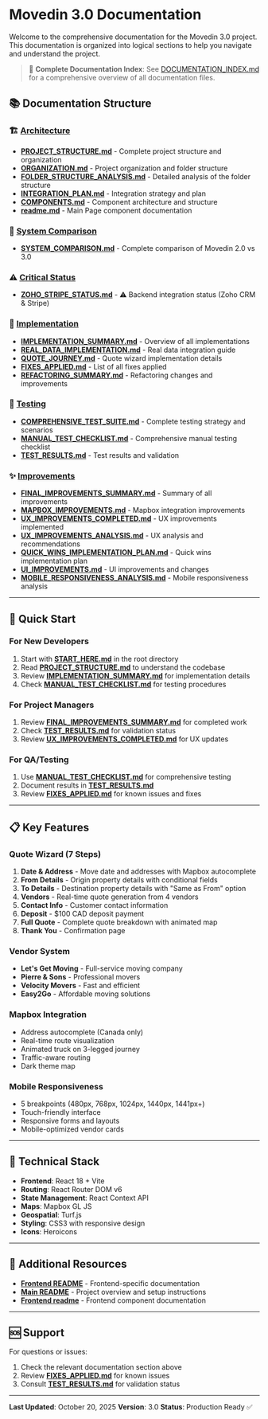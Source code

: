 # Movedin 3.0 Documentation

Welcome to the comprehensive documentation for the Movedin 3.0 project. This documentation is organized into logical sections to help you navigate and understand the project.

> 📖 **Complete Documentation Index**: See [DOCUMENTATION_INDEX.md](./DOCUMENTATION_INDEX.md) for a comprehensive overview of all documentation files.

## 📚 Documentation Structure

### 🏗️ [Architecture](./architecture/)
- **[PROJECT_STRUCTURE.md](./architecture/PROJECT_STRUCTURE.md)** - Complete project structure and organization
- **[ORGANIZATION.md](./architecture/ORGANIZATION.md)** - Project organization and folder structure
- **[FOLDER_STRUCTURE_ANALYSIS.md](./architecture/FOLDER_STRUCTURE_ANALYSIS.md)** - Detailed analysis of the folder structure
- **[INTEGRATION_PLAN.md](./architecture/INTEGRATION_PLAN.md)** - Integration strategy and plan
- **[COMPONENTS.md](./architecture/COMPONENTS.md)** - Component architecture and structure
- **[readme.md](./architecture/readme.md)** - Main Page component documentation

### 🔄 [System Comparison](./)
- **[SYSTEM_COMPARISON.md](./SYSTEM_COMPARISON.md)** - Complete comparison of Movedin 2.0 vs 3.0

### ⚠️ [Critical Status](./)
- **[ZOHO_STRIPE_STATUS.md](./ZOHO_STRIPE_STATUS.md)** - ⚠️ Backend integration status (Zoho CRM & Stripe)

### 🚀 [Implementation](./implementation/)
- **[IMPLEMENTATION_SUMMARY.md](./implementation/IMPLEMENTATION_SUMMARY.md)** - Overview of all implementations
- **[REAL_DATA_IMPLEMENTATION.md](./implementation/REAL_DATA_IMPLEMENTATION.md)** - Real data integration guide
- **[QUOTE_JOURNEY.md](./implementation/QUOTE_JOURNEY.md)** - Quote wizard implementation details
- **[FIXES_APPLIED.md](./implementation/FIXES_APPLIED.md)** - List of all fixes applied
- **[REFACTORING_SUMMARY.md](./implementation/REFACTORING_SUMMARY.md)** - Refactoring changes and improvements

### 🧪 [Testing](./testing/)
- **[COMPREHENSIVE_TEST_SUITE.md](./testing/COMPREHENSIVE_TEST_SUITE.md)** - Complete testing strategy and scenarios
- **[MANUAL_TEST_CHECKLIST.md](./testing/MANUAL_TEST_CHECKLIST.md)** - Comprehensive manual testing checklist
- **[TEST_RESULTS.md](./testing/TEST_RESULTS.md)** - Test results and validation

### ✨ [Improvements](./improvements/)
- **[FINAL_IMPROVEMENTS_SUMMARY.md](./improvements/FINAL_IMPROVEMENTS_SUMMARY.md)** - Summary of all improvements
- **[MAPBOX_IMPROVEMENTS.md](./improvements/MAPBOX_IMPROVEMENTS.md)** - Mapbox integration improvements
- **[UX_IMPROVEMENTS_COMPLETED.md](./improvements/UX_IMPROVEMENTS_COMPLETED.md)** - UX improvements implemented
- **[UX_IMPROVEMENTS_ANALYSIS.md](./improvements/UX_IMPROVEMENTS_ANALYSIS.md)** - UX analysis and recommendations
- **[QUICK_WINS_IMPLEMENTATION_PLAN.md](./improvements/QUICK_WINS_IMPLEMENTATION_PLAN.md)** - Quick wins implementation plan
- **[UI_IMPROVEMENTS.md](./improvements/UI_IMPROVEMENTS.md)** - UI improvements and changes
- **[MOBILE_RESPONSIVENESS_ANALYSIS.md](./improvements/MOBILE_RESPONSIVENESS_ANALYSIS.md)** - Mobile responsiveness analysis

---

## 🎯 Quick Start

### For New Developers
1. Start with **[START_HERE.md](../START_HERE.md)** in the root directory
2. Read **[PROJECT_STRUCTURE.md](./architecture/PROJECT_STRUCTURE.md)** to understand the codebase
3. Review **[IMPLEMENTATION_SUMMARY.md](./implementation/IMPLEMENTATION_SUMMARY.md)** for implementation details
4. Check **[MANUAL_TEST_CHECKLIST.md](./testing/MANUAL_TEST_CHECKLIST.md)** for testing procedures

### For Project Managers
1. Review **[FINAL_IMPROVEMENTS_SUMMARY.md](./improvements/FINAL_IMPROVEMENTS_SUMMARY.md)** for completed work
2. Check **[TEST_RESULTS.md](./testing/TEST_RESULTS.md)** for validation status
3. Review **[UX_IMPROVEMENTS_COMPLETED.md](./improvements/UX_IMPROVEMENTS_COMPLETED.md)** for UX updates

### For QA/Testing
1. Use **[MANUAL_TEST_CHECKLIST.md](./testing/MANUAL_TEST_CHECKLIST.md)** for comprehensive testing
2. Document results in **[TEST_RESULTS.md](./testing/TEST_RESULTS.md)**
3. Review **[FIXES_APPLIED.md](./implementation/FIXES_APPLIED.md)** for known issues and fixes

---

## 📋 Key Features

### Quote Wizard (7 Steps)
1. **Date & Address** - Move date and addresses with Mapbox autocomplete
2. **From Details** - Origin property details with conditional fields
3. **To Details** - Destination property details with "Same as From" option
4. **Vendors** - Real-time quote generation from 4 vendors
5. **Contact Info** - Customer contact information
6. **Deposit** - $100 CAD deposit payment
7. **Full Quote** - Complete quote breakdown with animated map
8. **Thank You** - Confirmation page

### Vendor System
- **Let's Get Moving** - Full-service moving company
- **Pierre & Sons** - Professional movers
- **Velocity Movers** - Fast and efficient
- **Easy2Go** - Affordable moving solutions

### Mapbox Integration
- Address autocomplete (Canada only)
- Real-time route visualization
- Animated truck on 3-legged journey
- Traffic-aware routing
- Dark theme map

### Mobile Responsiveness
- 5 breakpoints (480px, 768px, 1024px, 1440px, 1441px+)
- Touch-friendly interface
- Responsive forms and layouts
- Mobile-optimized vendor cards

---

## 🔧 Technical Stack

- **Frontend**: React 18 + Vite
- **Routing**: React Router DOM v6
- **State Management**: React Context API
- **Maps**: Mapbox GL JS
- **Geospatial**: Turf.js
- **Styling**: CSS3 with responsive design
- **Icons**: Heroicons

---

## 📖 Additional Resources

- **[Frontend README](../frontend/README.md)** - Frontend-specific documentation
- **[Main README](../README.md)** - Project overview and setup instructions
- **[Frontend readme](../frontend/readme.md)** - Frontend component documentation

---

## 🆘 Support

For questions or issues:
1. Check the relevant documentation section above
2. Review **[FIXES_APPLIED.md](./implementation/FIXES_APPLIED.md)** for known issues
3. Consult **[TEST_RESULTS.md](./testing/TEST_RESULTS.md)** for validation status

---

**Last Updated**: October 20, 2025
**Version**: 3.0
**Status**: Production Ready ✅

